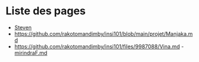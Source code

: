 # Liste des pages

- [Steven](https://github.com/rakotomandimby/insi101/blob/main/projet/Steven.md)
- https://github.com/rakotomandimby/insi101/blob/main/projet/Manjaka.md
- https://github.com/rakotomandimby/insi101/files/9987088/Vina.md
-[mirindraF.md](https://github.com/rakotomandimby/insi101/blob/main/projet/mirindraF.md)

